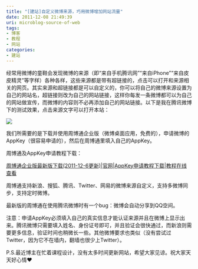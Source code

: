 ```yaml
---
title: "[建站]自定义微博来源，巧用微博增加网站流量"
date: 2011-12-08 21:49:39
uri: microblog-source-of-web
tags: 
- 博客
- 教程
- 网站
categories: 
- 建站
---
```


经常用微博的童鞋会发现微博的来源（即“来自手机腾讯网”“来自iPhone”“来自皮皮精灵”等字样）各种各样，这些来源都是带有超链接的，点击可以打开和来源相关的网页。其实来源和超链接都是可以自定义的，你可以将自己的微博来源设置为自己的网站名，超链接则改为自己的网站链接，这样你每发一条微博都可以为自己的网站做宣传，而微博的内容则不必再添加自己的网站链接。以下是我在腾讯微博下的测试效果，点击来源文字可以打开本站：

![](https://yqmfyg.bn1.livefilestore.com/y2pTwoHlUqXmutCMmt4Q20fCFG7ECHKwPAPtsxzXjB74lf4q2YvuA7MVS2UL-_z5a3uEmjjYTOl6RcLErKuv7lHhKQ-wAR3SQg7Ky58jPUkz_g/weibosource.jpg?psid=1)

我们所需要的是下载并使用周博通企业版（微博桌面应用，免费的），申请微博的AppKey（很容易申请的），然后在周博通里填入自己的AppKey。

周博通及AppKey申请教程下载：

[周博通企业版最新版下载(2011-12-6更新)](http://www.chouboto.com/cbt_soft/v2.0.14260_qy.rar)|[官网](http://www.chouboto.com/qy/)|[AppKey申请教程下载](http://www.chouboto.com/qy/App%20Key%E7%94%B3%E8%AF%B7%E7%AE%80%E6%98%8E%E6%95%99%E7%A8%8B.doc)|[教程在线查看](https://skydrive.live.com/redir.aspx?cid=c8e47483d91bc8f6&amp;resid=C8E47483D91BC8F6!107&amp;parid=C8E47483D91BC8F6!102&amp;authkey=!AHsF8iAj16wF-Og)

周博通支持新浪、搜狐、腾讯、Twitter、网易的微博来源自定义，支持多微博同步，支持定时微博。

最新版的周博通在使用腾讯微博时有一个bug：微博会自动分享到QQ空间。

注意：申请AppKey必须填入自己的真实信息才能认证来源并且在微博上显示出来。腾讯微博只需要填入姓名、身份证号即可，并且验证会很快通过，而新浪则需要更多信息，验证时间也稍微长一些。其他微博要求也类似（没有尝试过Twitter，因为它不在墙内，翻墙也很少上Twitter）。

P.S.最近博主在忙着课程设计，没有太多时间更新网站，希望大家见谅。祝大家天天好心情❤
